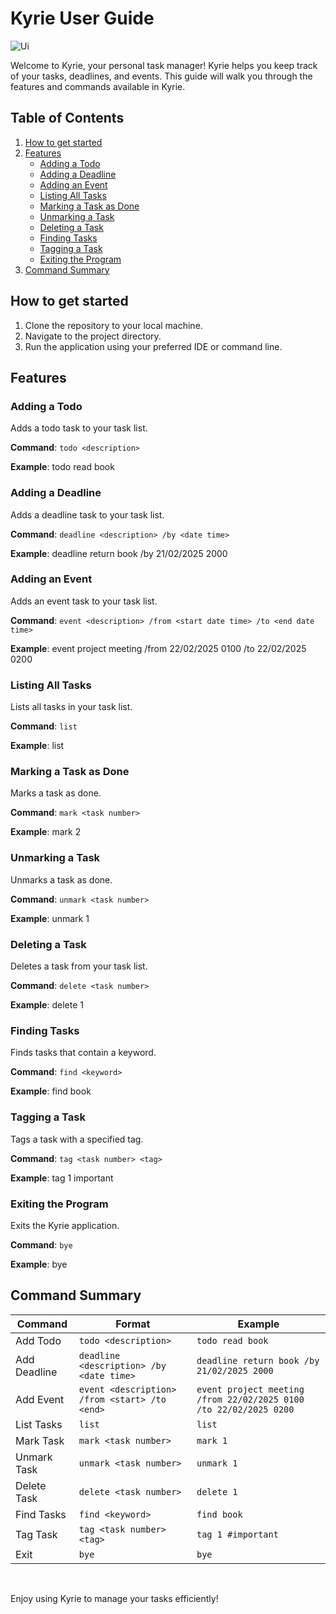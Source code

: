# Kyrie User Guide

![Ui](https://thegrimbee.github.io/ip/Ui.png)

Welcome to Kyrie, your personal task manager! Kyrie helps you keep track of your tasks, deadlines, and events. This guide will walk you through the features and commands available in Kyrie.

## Table of Contents

1. [How to get started](#how-to-get-started)
2. [Features](#features)
   - [Adding a Todo](#adding-a-todo)
   - [Adding a Deadline](#adding-a-deadline)
   - [Adding an Event](#adding-an-event)
   - [Listing All Tasks](#listing-all-tasks)
   - [Marking a Task as Done](#marking-a-task-as-done)
   - [Unmarking a Task](#unmarking-a-task)
   - [Deleting a Task](#deleting-a-task)
   - [Finding Tasks](#finding-tasks)
   - [Tagging a Task](#tagging-a-task)
   - [Exiting the Program](#exiting-the-program)
3. [Command Summary](#command-summary)

## How to get started

1. Clone the repository to your local machine.
2. Navigate to the project directory.
3. Run the application using your preferred IDE or command line.

## Features

### Adding a Todo

Adds a todo task to your task list.

**Command**: `todo <description>`

**Example**: todo read book

### Adding a Deadline

Adds a deadline task to your task list.

**Command**: `deadline <description> /by <date time>`

**Example**: deadline return book /by 21/02/2025 2000

### Adding an Event

Adds an event task to your task list.

**Command**: `event <description> /from <start date time> /to <end date time>`

**Example**: event project meeting /from 22/02/2025 0100 /to 22/02/2025 0200

### Listing All Tasks

Lists all tasks in your task list.

**Command**: `list`

**Example**: list

### Marking a Task as Done

Marks a task as done.

**Command**: `mark <task number>`

**Example**: mark 2

### Unmarking a Task

Unmarks a task as done.

**Command**: `unmark <task number>`

**Example**: unmark 1

### Deleting a Task

Deletes a task from your task list.

**Command**: `delete <task number>`

**Example**: delete 1

### Finding Tasks

Finds tasks that contain a keyword.

**Command**: `find <keyword>`

**Example**: find book

### Tagging a Task

Tags a task with a specified tag.

**Command**: `tag <task number> <tag>`

**Example**: tag 1 important

### Exiting the Program

Exits the Kyrie application.

**Command**: `bye`

**Example**: bye

## Command Summary

| Command         | Format                                      | Example                                      |
|-----------------|---------------------------------------------|----------------------------------------------|
| Add Todo        | `todo <description>`                        | `todo read book`                             |
| Add Deadline    | `deadline <description> /by <date time>`    | `deadline return book /by 21/02/2025 2000`   |
| Add Event       | `event <description> /from <start> /to <end>` | `event project meeting /from 22/02/2025 0100 /to 22/02/2025 0200` |
| List Tasks      | `list`                                      | `list`                                       |
| Mark Task       | `mark <task number>`                        | `mark 1`                                     |
| Unmark Task     | `unmark <task number>`                      | `unmark 1`                                   |
| Delete Task     | `delete <task number>`                      | `delete 1`                                   |
| Find Tasks      | `find <keyword>`                            | `find book`                                  |
| Tag Task        | `tag <task number> <tag>`                   | `tag 1 #important`                           |
| Exit            | `bye`                                       | `bye`                                        |


<br>

Enjoy using Kyrie to manage your tasks efficiently!